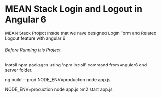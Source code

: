 # MEAN Stack Login and Logout in Angular 6

MEAN Stack Project inside that we have designed Login Form and Related Logout feature with angular 6

###### Before Running this Project

Install npm packages using 'npm install' command from angular6 and server folder.

ng build --prod
NODE_ENV=production node app.js

NODE_ENV=production node app.js pm2 start app.js
